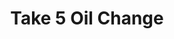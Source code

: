 ---
title: "Take 5 Oil Change"
url: /san-antonio/take-5-oil-change-commercial-avenue/
shop: Autowerkstatt
---